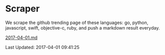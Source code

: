 # Scraper

We scrape the github trending page of these languages: go, python, javascript, swift, objective-c, ruby, and push a markdown result everyday.

[2017-04-01.md](https://github.com/henson/Scraper/blob/master/2017-04-01.md)

Last Updated: 2017-04-01 09:41:25